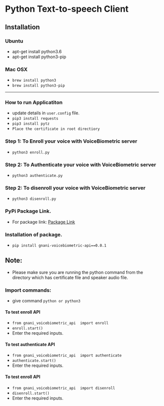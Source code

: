 # Python Text-to-speech Client

## Installation

### Ubuntu
- apt-get install python3.6
- apt-get install python3-pip

### Mac OSX
- `brew install python3`
- `brew install python3-pip`
___
### How to run Applicatiton
- update details in `user.config` file.
- `pip3 install requests`
- `pip3 install pytz`
- `Place the certificate in root directiory`

### Step 1: To Enroll your voice with VoiceBiometric server
- `python3 enroll.py` 

### Step 2: To Authenticate your voice with VoiceBiometric server
- `python3 authenticate.py` 

### Step 2: To disenroll your voice with VoiceBiometric server
- `python3 disenroll.py` 

### PyPi Package Link.
- For package link: [Package Link](https://pypi.org/project/gnani-voicebiometric-api/0.0.1/)

### Installation of package. 
- `pip install gnani-voicebiometric-api==0.0.1`

## Note:
- Please make sure you are running the python command from the directory which has certificate file and speaker audio file. 

### Import commands:
- give command `python or python3`

#### To test enroll API
- `from gnani_voicebiometric_api  import enroll`
- `enroll.start()`
- Enter the required inputs.

#### To test authenticate API
- `from gnani_voicebiometric_api  import authenticate`
- `authenticate.start()`
- Enter the required inputs.

#### To test enroll API
- `from gnani_voicebiometric_api  import disenroll`
- `disenroll.start()`
- Enter the required inputs.
  

